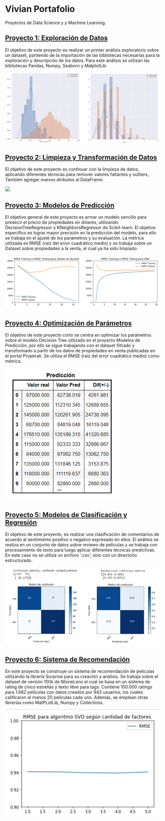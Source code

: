 # Vivian Portafolio
Proyectos de Data Science y y Machine Learning.

## [Proyecto 1: Exploración de Datos]( https://viviancaro.github.io/Exploracion-de-Datos/)
El objetivo de este proyecto es realizar un primer análisis exploratorio sobre un dataset, partiendo de la importación de las bibliotecas necesarias para la exploración y descripción de los datos. Para este análisis se utilizan las bibliotecas Pandas, Numpy, Seaborn y MatplotLib.

![](https://github.com/viviancaro/Exploracion-de-Datos/blob/master/Image1.png)


## [Proyecto 2: Limpieza y Transformación de Datos](https://github.com/viviancaro/Limpieza-y-transformacion-de-datos)
El objetivo de este proyecto es continuar con la limpieza de datos, aplicando diferentes técnicas para remover valores faltantes y outliers, También agregar nuevos atributos al DataFrame.

![](https://github.com/viviancaro/Limpieza-y-transformacion-de-datos/blob/master/Image2.png)


## [Proyecto 3: Modelos de Predicción](https://github.com/viviancaro/Modelos-de-Prediccion)
El objetivo general de este proyecto es armar un modelo sencillo para predecir el precio de propiedades en dólares, utilizando DecisionTreeRegressor y KNeighborsRegressor de Scikit-learn. El objetivo específico es lograr mayor precisión en la predicción del modelo, para ello se trabaja en el ajuste de los parámetros y su evaluación. La métrica utilizada es RMSE (raíz del error cuadrático medio) y se trabaja sobre un Dataset sobre propiedades a la venta, el cual ya ha sido limpiado.

![](https://github.com/viviancaro/Modelos-de-Prediccion/blob/master/Image3.png)

## [Proyecto 4: Optimización de Parámetros](https://github.com/viviancaro/Optimizacion-de-Parametros)
El objetivo de este proyecto corto se centra en optimizar los parámetros sobre el modelo Decision Tree utilizado en el proyecto Modelos de Predicción, por ello se sigue trabajando con el dataset filtrado y transformado a partir de los datos de propiedades en venta publicadas en el portal Properati. Se utiliza el RMSE (raíz del error cuadrático medio) como métrica.

![](https://github.com/viviancaro/Optimizacion-de-Parametros/blob/master/Image4.png)


## [Proyecto 5: Modelos de Clasificación y Regresión](https://github.com/viviancaro/Modelos-de-Clasificacion-y-Regresion)
El objetivo de este proyecto, es realizar una clasificación de comentarios de acuerdo al sentimiento positivo o negativo expresado en ellos. El análisis se realiza en un conjunto de datos sobre reviews de películas y se trabaja con procesamiento de texto para luego aplicar diferentes técnicas predictivas. En este caso no se utiliza un archivo '.csv', sino con un directorio estructurado.

![](https://github.com/viviancaro/Modelos-de-Clasificacion-y-Regresion/blob/master/Image5.png)


## [Proyecto 6: Sistema de Recomendación](https://github.com/viviancaro/Sistema-de-Recomendacion)
En este proyecto se construye un sistema de recomendación de películas utilizando la librería Surprise para su creación y análisis. Se trabaja sobre el dataset de versión 100k de MovieLens el cual se basa en un sistema de rating de cinco estrellas y texto libre para tags. Contiene 100.000 ratings para 1.682 películas con datos creados por 943 usuarios, los cuales calificaron al menos 20 películas cada uno. Además, se emplean otras librerías como MatPLotLib, Numpy y Collections.

![](https://github.com/viviancaro/Sistema-de-Recomendacion/blob/master/Image6.png)
